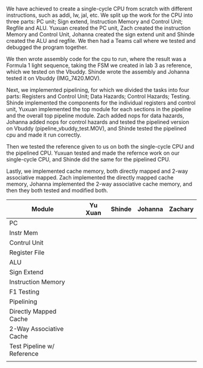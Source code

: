 We have achieved to create a single-cycle CPU from scratch with different instructions, such as addi, lw, jal, etc. We split up the work for the CPU into three parts: PC unit; Sign extend, Instruction Memory and Control Unit; Regfile and ALU. Yuxuan created the PC unit, Zach created the instruction Memory and Control Unit, Johanna created the sign extend unit and Shinde created the ALU and regfile. We then had a Teams call where we tested and debugged the program together.

We then wrote assembly code for the cpu to run, where the result was a Formula 1 light sequence, taking the FSM we created in lab 3 as reference, which we tested on the Vbuddy. Shinde wrote the assembly and Johanna tested it on Vbuddy (IMG_7420.MOV).

Next, we implemented pipelining, for which we divided the tasks into four parts: Registers and Control Unit; Data Hazards; Control Hazards; Testing. Shinde implemented the components for the individual registers and control unit, Yuxuan implemented the top module for each sections in the pipeline and the overall top pipeline module. Zach added nops for data hazards, Johanna added nops for control hazards and tested the pipelined version on Vbuddy (pipeline_vbuddy_test.MOV), and Shinde tested the pipelined cpu and made it run correctly.

Then we tested the reference given to us on both the single-cycle CPU and the pipelined CPU. Yuxuan tested and made the refernce work on our single-cycle CPU, and Shinde did the same for the pipelined CPU.

Lastly, we implemented cache memory, both directly mapped and 2-way associative mapped. Zach implemented the directly mapped cache memory, Johanna implemented the 2-way associative cache memory, and then they both tested and modified both.

| Module                     | Yu Xuan | Shinde | Johanna | Zachary |
| -------------------------- | ------- | ------ | ------- | ------- |
| PC                         |         |        |         |         |
| Instr Mem                  |         |        |         |         |
| Contrul Unit               |         |        |         |         |
| Register File              |         |        |         |         |
| ALU                        |         |        |         |         |
| Sign Extend                |         |        |         |         |
| Instruction Memory         |         |        |         |         |
| F1 Testing                 |         |        |         |         |
| Pipelining                 |         |        |         |         |
| Directly Mapped Cache      |         |        |         |         |
| 2-Way Associative Cache    |         |        |         |         |
| Test Pipeline w/ Reference |         |        |         |         |
|                            |         |        |         |         |
